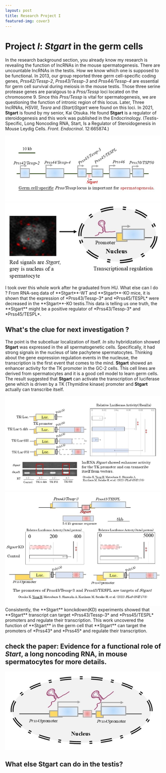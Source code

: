 ```yaml
---
layout: post
title: Research Project I
featured-img: cover3
---
```

# Project *I*: *Stgart* in the germ cells
In the research background section, you already know my research is revealing the function of lncRNAs in the mouse spermatogenesis. 
There are uncountable lncRNAs in the testis. How we know which one is supposed to be functional. In 2013, our group reported three germ cell-specific coding genes, *Prss42/Tessp-2*, *Prss43/Tessp-3* and *Prss44/Tessp-4* are essential for germ cell survival during meiosis in the mouse testis. Those three serine protease genes are paralgous to a *Prss/Tessp* loci located on the chromosome 9. Since this *Prss/Tessp* is vital for spermatogenesis, we are questioning the function of intronic region of this locus. Later, Three lncRNAs, *HSVIII*, *Tesra* and *(Start)*Stgart** were found on this loci. In 2021, **Stgart** is found by my senior, Kai Otsuka. He found **Stgart** is a regulator of steroidogenesis and this work was published in the Endocrinology. (Testis-Specific, Long Noncoding RNA, Start, Is a Regulator of Steroidogenesis in Mouse Leydig Cells. *Front. Endocrinol*. 12:665874.)
<!-- Only include these images for this blog -->
<div class="side-by-side-images">
  <img src="https://raw.githubusercontent.com/CleanYANG/HONG-s-page/main/assets/img/locus.jpg" alt="Picture 1">
  <img src="https://raw.githubusercontent.com/CleanYANG/HONG-s-page/main/assets/img/H1.jpg" alt="Picture 2">
</div>
I took over this whole work after he graduated from HU. What else can I do ? 
From RNA-seq data of **Stgart**-WT and **Stgart**-KO mice, it is shown that the expression of *Prss43/Tessp-3* and *Prss45/TESPL* were decreased in the **Stgart**-KO testis.This data is telling us one truth, the **Stgart** might be a positive regulator of *Prss43/Tessp-3* and *Prss45/TESPL*.

## What's the clue for next investigation ?
The point is the subcelluar localization of itself. *In situ* hybridization showed **Stgart** was expressed in the all spermatogenetic cells. Specifically, it had strong signals in the nucleus of late pachytene spermatocytes. Thinking about the gene expression regulation events in the nucleuse, the transcription is the first event that comes to the mind. **Stgart** showed an enhancer activity for the TK promoter in the GC-2 cells. This cell lines are derived from spermatocytes and it is a good cell model to learn germ cells. The result suggested that **Stgart** can activate the transcription of luciferase gene which is driven by a TK (Thymidine kinase) promoter and **Stgart** actually can transcribe itself. 
<!-- Only include these images for this blog -->
<div class="side-by-side-images">
  <img src="https://raw.githubusercontent.com/CleanYANG/HONG-s-page/main/assets/img/TK.jpg" alt="Picture 1">
  <img src="https://raw.githubusercontent.com/CleanYANG/HONG-s-page/main/assets/img/prss.jpg" alt="Picture 2">
</div>
Consistently, the **Stgart** konckdown(KD) experiments showed that **Stgart** transcript can target *Prss43/Tessp-3* and *Prss45/TESPL* promoters and regulate their transcription. This work uncovered the function of **Stgart** in the germ cell that **Stgart** can target the promoters of *Prss43* and *Prss45*  and regulate their transcription.

## check the paper: Evidence for a functional role of *Start*, a long noncoding RNA, in mouse spermatocytes for more details.
![Conclusion](https://raw.githubusercontent.com/CleanYANG/HONG-s-page/main/assets/img/con1.jpg)

## What else **Stgart** can do in the testis? 